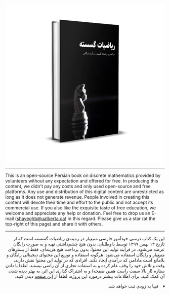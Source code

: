 <div align="center">
    <img src="https://github.com/OpenBookshelf/DiscreteMathematics-Persian/blob/master/docs/Preview.png" height="500px"/>
</div>

---

<p>
    This is an open-source Persian book on discrete mathematics provided by volunteers without any expectation and offered for free. In producing this content, we didn't pay any costs and only used open-source and free platforms. Any use and distribution of this digital content are unrestricted as long as it does not generate revenue. People involved in creating this content will devote their time and effort to the public and not accept its commercial use. If you also like the exquisite taste of free education, we welcome and appreciate any help or donation. Feel free to drop us an E-mail (<a href="mailto:shayeghb@ualberta.ca">shayeghb@ualberta.ca</a>) in this regard. Please give us a star (at the top-right of this page) and share it with others.
</p>

---

<p dir="rtl">
    این یک کتاب درسی خودآموز فارسی منبع‌باز در زمینه‌ی ریاضیات گسسته است که از تاریخ ۱۳ بهمن ۱۳۹۹ توسط داوطلبان، بدون هیچ چشم‌داشتی تهیه و به صورت رایگان عرضه می‌شود.
    در فرایند تولید این محتوا، بدون پرداخت هیچ هزینه‌ای، فقط از بسترهای منبع‌باز و رایگان استفاده می‌شود. هرگونه استفاده و توزیع این محتوای دیجیتالی رایگان و بلامانع است مادامی که درآمدی ایجاد نکند. افرادی که در تولید این محتوا نقش دارند، وقت و تلاش خود را وقف عام کرده و به استفاده تجاری از آن راضی نیستند.
    لطفا با دادن ستاره (از بالا سمت راست همین صفحه) و به اشتراک گذاری این اثر، به بهتر دیده شدن آن کمک کنید. برای اطلاعات بیشتر درمورد این پروژه، لطفا از 
    <a href="https://openbookshelf.github.io/DiscreteMathematics-Persian/">این صفحه</a>
    دیدن کنید.
</p>

<li align="right" dir="rtl">
فیپا به زودی ثبت خواهد شد.
</li>
